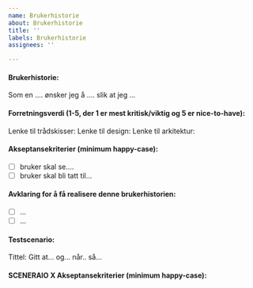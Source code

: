 ```yaml
---
name: Brukerhistorie
about: Brukerhistorie
title: ''
labels: Brukerhistorie
assignees: ''

---
```


#### Brukerhistorie:
Som en ....
ønsker jeg å ....
slik at jeg ...

#### Forretningsverdi (1-5, der 1 er mest kritisk/viktig og 5 er nice-to-have):


Lenke til trådskisser:
Lenke til design:
Lenke til arkitektur:

#### Akseptansekriterier (minimum happy-case):
-[ ] bruker skal se....
-[ ] bruker skal bli tatt til...

#### Avklaring for å få realisere denne brukerhistorien:
-[ ] ...
-[ ] ...

#### Testscenario:
Tittel:
Gitt at...
og...
når..
så...


#### SCENERAIO X Akseptansekriterier (minimum happy-case):
